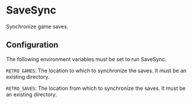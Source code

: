 # SaveSync

Synchronize game saves.

## Configuration

The following environment variables must be set to run SaveSync.

`RETRO_GAMES`: The location to which to synchronize the saves. It must be an
existing directory.

`RETRO_SAVES`: The location from which to synchronize the saves. It must be an
existing directory.
